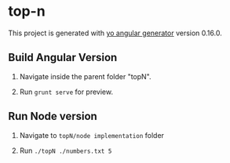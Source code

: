 # top-n

This project is generated with [yo angular generator](https://github.com/yeoman/generator-angular)
version 0.16.0.

## Build Angular Version
1. Navigate inside the parent folder "topN".

2. Run `grunt serve` for preview.

## Run Node version
1. Navigate to `topN/node implementation` folder

2. Run `./topN ./numbers.txt 5`

